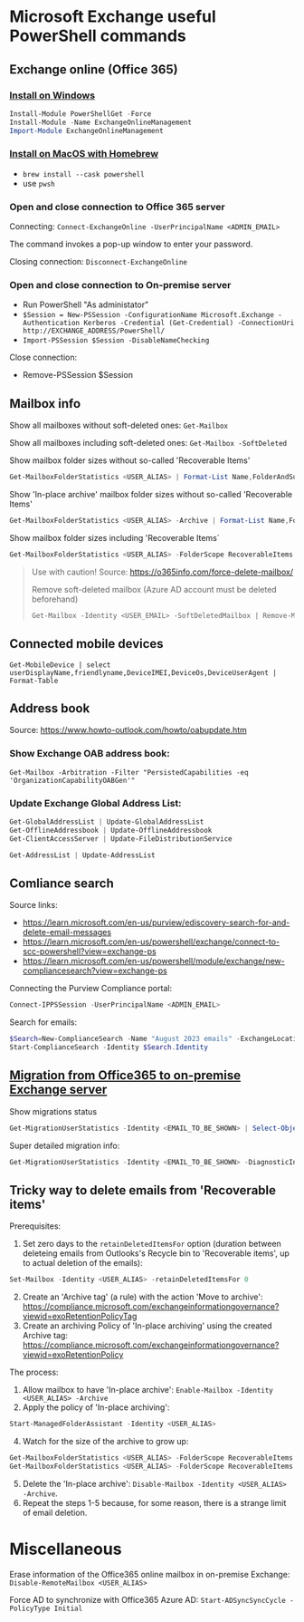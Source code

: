 # Microsoft Exchange useful PowerShell commands

## Exchange online (Office 365)

### [Install on Windows](https://www.techielass.com/install-exchange-online-powershell-modules)

```PowerShell
Install-Module PowerShellGet -Force
Install-Module -Name ExchangeOnlineManagement
Import-Module ExchangeOnlineManagement
```

### [Install on MacOS with Homebrew](https://learn.microsoft.com/en-us/powershell/scripting/install/installing-powershell-on-macos?view=powershell-7.3)

- `brew install --cask powershell`
- use `pwsh`

### Open and close connection to Office 365 server

Connecting: `Connect-ExchangeOnline -UserPrincipalName <ADMIN_EMAIL>`

The command invokes a pop-up window to enter your password.

Closing connection: `Disconnect-ExchangeOnline`

### Open and close connection to On-premise server

- Run PowerShell "As administator"
- `$Session = New-PSSession -ConfigurationName Microsoft.Exchange -Authentication Kerberos -Credential (Get-Credential) -ConnectionUri http://EXCHANGE_ADDRESS/PowerShell/`
- `Import-PSSession $Session -DisableNameChecking`

Close connection:
- Remove-PSSession $Session

## Mailbox info

Show all mailboxes without soft-deleted ones: `Get-Mailbox`

Show all mailboxes including soft-deleted ones: `Get-Mailbox -SoftDeleted`

Show mailbox folder sizes without so-called 'Recoverable Items'
```PowerShell
Get-MailboxFolderStatistics <USER_ALIAS> | Format-List Name,FolderAndSubfolderSize,ItemsInFolderAndSubfolders
```

Show 'In-place archive' mailbox folder sizes without so-called 'Recoverable Items'
```PowerShell
Get-MailboxFolderStatistics <USER_ALIAS> -Archive | Format-List Name,FolderAndSubfolderSize,ItemsInFolderAndSubfolders
```

Show mailbox folder sizes including 'Recoverable Items`
```PowerShell
Get-MailboxFolderStatistics <USER_ALIAS> -FolderScope RecoverableItems | Format-List Name,FolderAndSubfolderSize,ItemsInFolderAndSubfolders
```

> Use with caution!
> Source: https://o365info.com/force-delete-mailbox/
>
> Remove soft-deleted mailbox (Azure AD account must be deleted beforehand)
> ```PowerShell
> Get-Mailbox -Identity <USER_EMAIL> -SoftDeletedMailbox | Remove-Mailbox -PermanentlyDelete -Force -Confirm:$false
> ```

## Connected mobile devices

`Get-MobileDevice | select userDisplayName,friendlyname,DeviceIMEI,DeviceOs,DeviceUserAgent | Format-Table`

## Address book

Source: https://www.howto-outlook.com/howto/oabupdate.htm

### Show Exchange OAB address book:

`Get-Mailbox -Arbitration -Filter "PersistedCapabilities -eq 'OrganizationCapabilityOABGen'"`

### Update Exchange Global Address List:
```PowerShell
Get-GlobalAddressList | Update-GlobalAddressList
Get-OfflineAddressbook | Update-OfflineAddressbook
Get-ClientAccessServer | Update-FileDistributionService

Get-AddressList | Update-AddressList
```

## Comliance search

Source links:
- https://learn.microsoft.com/en-us/purview/ediscovery-search-for-and-delete-email-messages
- https://learn.microsoft.com/en-us/powershell/exchange/connect-to-scc-powershell?view=exchange-ps
- https://learn.microsoft.com/en-us/powershell/module/exchange/new-compliancesearch?view=exchange-ps

Connecting the Purview Compliance portal:
```PowerShell
Connect-IPPSSession -UserPrincipalName <ADMIN_EMAIL>
```

Search for emails:
```PowerShell
$Search=New-ComplianceSearch -Name "August 2023 emails" -ExchangeLocation <SEARCHED_EMAIL> -ContentMatchQuery '(Received:8/1/2023..8/31/2023)'
Start-ComplianceSearch -Identity $Search.Identity
```

## [Migration from Office365 to on-premise Exchange server](https://learn.microsoft.com/en-us/powershell/module/exchange/get-migrationuserstatistics?view=exchange-ps)

Show migrations status
```PowerShell
Get-MigrationUserStatistics -Identity <EMAIL_TO_BE_SHOWN> | Select-Object EstimatedTotalTransferSize,BytesTransferred,TotalItemsInSourceMailboxCount,TransferredItemCount,SyncedItemCount,SkippedItemCount,PercentageComplete | Format-List
```

Super detailed migration info:
```PowerShell
Get-MigrationUserStatistics -Identity <EMAIL_TO_BE_SHOWN> -DiagnosticInfo "verbose,showtimeslots,showtimeline,status,reports,endpoints" -IncludeReport | Format-List
```

## Tricky way to delete emails from 'Recoverable items'

Prerequisites:
1. Set zero days to the `retainDeletedItemsFor` option (duration between deleteing emails from Outlooks's Recycle bin to 'Recoverable items', up to actual deletion of the emails):
```PowerShell
Set-Mailbox -Identity <USER_ALIAS> -retainDeletedItemsFor 0
```
2. Create an 'Archive tag' (a rule) with the action 'Move to archive': https://compliance.microsoft.com/exchangeinformationgovernance?viewid=exoRetentionPolicyTag
3. Create an archiving Policy of 'In-place archiving' using the created Archive tag: https://compliance.microsoft.com/exchangeinformationgovernance?viewid=exoRetentionPolicy

The process:
1. Allow mailbox to have 'In-place archive': `Enable-Mailbox -Identity <USER_ALIAS> -Archive`
2. Apply the policy of 'In-place archiving':
```PowerShell
Start-ManagedFolderAssistant -Identity <USER_ALIAS>
```
4. Watch for the size of the archive to grow up:
```PowerShell
Get-MailboxFolderStatistics <USER_ALIAS> -FolderScope RecoverableItems -Archive | Format-List Name,FolderAndSubfolderSize,ItemsInFolderAndSubfolders
Get-MailboxFolderStatistics <USER_ALIAS> -FolderScope RecoverableItems | Format-List Name,FolderAndSubfolderSize,ItemsInFolderAndSubfolders
```
5. Delete the 'In-place archive': `Disable-Mailbox -Identity <USER_ALIAS> -Archive`.
6. Repeat the steps 1-5 because, for some reason, there is a strange limit of email deletion.

# Miscellaneous
Erase information of the Office365 online mailbox in on-premise Exchange: `Disable-RemoteMailbox <USER_ALIAS>`

Force AD to synchronize with Office365 Azure AD: `Start-ADSyncSyncCycle -PolicyType Initial`
